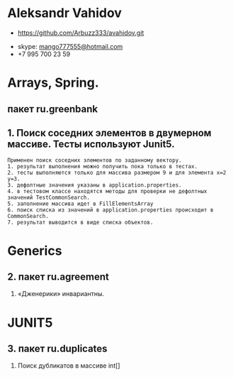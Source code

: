 # Aleksandr Vahidov
- https://github.com/Arbuzz333/avahidov.git
* skype: mango777555@hotmail.com
* +7 995 700 23 59
# Arrays, Spring.
## пакет ru.greenbank
## 1. Поиск соседних элементов в двумерном массиве. Тесты используют Junit5.
	Применен поиск соседних элементов по заданному вектору.
	1. результат выполнения можно получить пока только в тестах.
	2. тесты выполняются только для массива размером 9 и для элемента x=2 y=3.
	3. дефолтные значения указаны в application.properties.
	4. в тестовом классе находятся методы для проверки не дефолтных значений TestCommonSearch. 
	5. заполнение массива идет в FillElementsArray
	6. поиск списка из значений в application.properties происходит в CommonSearch.
	7. результат выводится в виде списка объектов.
# Generics	
## 2. пакет ru.agreement
   1. «Дженерики» инвариантны.	
# JUNIT5
## 3. пакет ru.duplicates
   1. Поиск дубликатов в массиве int[] 
   